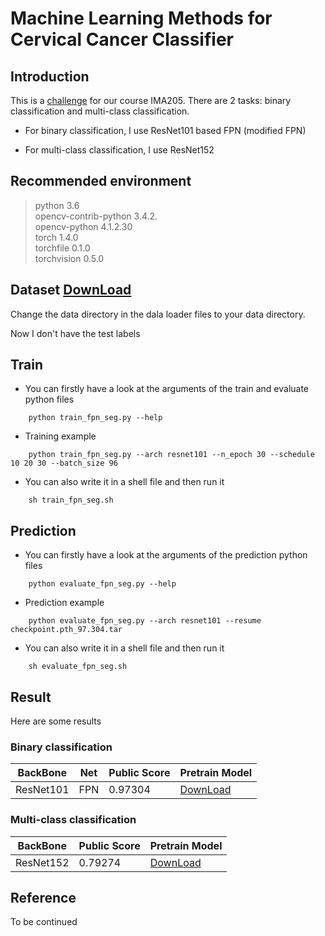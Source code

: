 # Machine Learning Methods for Cervical Cancer Classifier

## Introduction 

This is a [challenge](https://www.kaggle.com/c/ima205challenge2021/overview) for our course IMA205. There are 2 tasks: binary classification and multi-class classification.

- For binary classification, I use ResNet101 based FPN (modified FPN)

- For multi-class classification, I use ResNet152

## Recommended environment

>python 3.6 \
>opencv-contrib-python 3.4.2. \
>opencv-python         4.1.2.30 \
>torch                 1.4.0 \
>torchfile             0.1.0 \
>torchvision           0.5.0

## Dataset [DownLoad](https://drive.google.com/file/d/1KAAGC6vucd3p0wOJ8RPF30jo8-zuDxbI/view?usp=sharing)

Change the data directory in the dala loader files to your data directory.

Now I don't have the test labels

## Train

- You can firstly have a look at the arguments of the train and evaluate python files

```shell
    python train_fpn_seg.py --help
```

- Training example

```shell
    python train_fpn_seg.py --arch resnet101 --n_epoch 30 --schedule 10 20 30 --batch_size 96
```

- You can also write it in a shell file and then run it

```shell
    sh train_fpn_seg.sh
```

## Prediction

- You can firstly have a look at the arguments of the prediction python files

```shell
    python evaluate_fpn_seg.py --help
```

- Prediction example

```shell
    python evaluate_fpn_seg.py --arch resnet101 --resume checkpoint.pth_97.304.tar
```

- You can also write it in a shell file and then run it

```shell
    sh evaluate_fpn_seg.sh
```

## Result

Here are some results

### Binary classification


| BackBone | Net | Public Score | Pretrain Model |
|  ----  | ----  |  ----  |  ----  |
| ResNet101 | FPN | 0.97304 | [DownLoad](https://drive.google.com/file/d/1ykwxyfU0vMtTAY2BhRKajoZwiIZWezLN/view?usp=sharing) |



### Multi-class classification


| BackBone | Public Score | Pretrain Model |
|  ----  | ----  |  ----  |
| ResNet152 | 0.79274 | [DownLoad](https://drive.google.com/file/d/1D4AdjC5_c76hcPLh5pGFyaxXS9X4hDKM/view?usp=sharing) |



## Reference

To be continued
